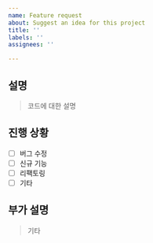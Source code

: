 ```yaml
---
name: Feature request
about: Suggest an idea for this project
title: ''
labels: ''
assignees: ''

---
```


## 설명
> 코드에 대한 설명

## 진행 상황
- [ ] 버그 수정
- [ ] 신규 기능
- [ ] 리팩토링
- [ ] 기타

## 부가 설명
> 기타
